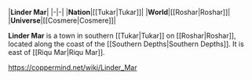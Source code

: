 |**Linder Mar**|
|-|-|
|**Nation**|[[Tukar\|Tukar]]|
|**World**|[[Roshar\|Roshar]]|
|**Universe**|[[Cosmere\|Cosmere]]|

**Linder Mar** is a town in southern [[Tukar\|Tukar]] on [[Roshar\|Roshar]], located along the coast of the [[Southern Depths\|Southern Depths]]. It is east of [[Riqu Mar\|Riqu Mar]].



https://coppermind.net/wiki/Linder_Mar